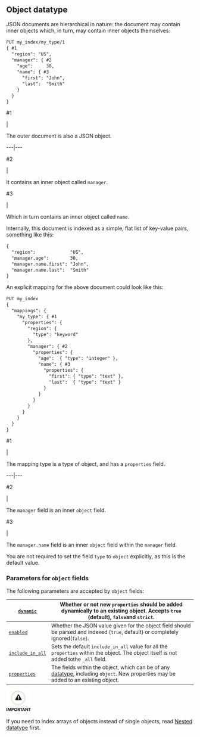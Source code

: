 ## Object datatype

JSON documents are hierarchical in nature: the document may contain inner objects which, in turn, may contain inner objects themselves:
    
    
    PUT my_index/my_type/1
    { #1
      "region": "US",
      "manager": { #2
        "age":     30,
        "name": { #3
          "first": "John",
          "last":  "Smith"
        }
      }
    }

#1

| 

The outer document is also a JSON object.   
  
---|---  
  
#2

| 

It contains an inner object called `manager`.   
  
#3

| 

Which in turn contains an inner object called `name`.   
  
Internally, this document is indexed as a simple, flat list of key-value pairs, something like this:
    
    
    {
      "region":             "US",
      "manager.age":        30,
      "manager.name.first": "John",
      "manager.name.last":  "Smith"
    }

An explicit mapping for the above document could look like this:
    
    
    PUT my_index
    {
      "mappings": {
        "my_type": { #1
          "properties": {
            "region": {
              "type": "keyword"
            },
            "manager": { #2
              "properties": {
                "age":  { "type": "integer" },
                "name": { #3
                  "properties": {
                    "first": { "type": "text" },
                    "last":  { "type": "text" }
                  }
                }
              }
            }
          }
        }
      }
    }

#1

| 

The mapping type is a type of object, and has a `properties` field.   
  
---|---  
  
#2

| 

The `manager` field is an inner `object` field.   
  
#3

| 

The `manager.name` field is an inner `object` field within the `manager` field.   
  
You are not required to set the field `type` to `object` explicitly, as this is the default value.

### Parameters for `object` fields

The following parameters are accepted by `object` fields:

[`dynamic`](dynamic.html)| Whether or not new `properties` should be added dynamically to an existing object. Accepts `true` (default), `false`and `strict`.     
---|---    
[`enabled`](enabled.html)| Whether the JSON value given for the object field should be parsed and indexed (`true`, default) or completely ignored(`false`).     
[`include_in_all`](include-in-all.html)| Sets the default `include_in_all` value for all the `properties` within the object. The object itself is not added tothe `_all` field.     
[`properties`](properties.html)| The fields within the object, which can be of any [datatype](mapping-types.html), including `object`. New properties may be added to an existing object.   
  
![Important](images/icons/important.png)

If you need to index arrays of objects instead of single objects, read [Nested datatype](nested.html) first.

